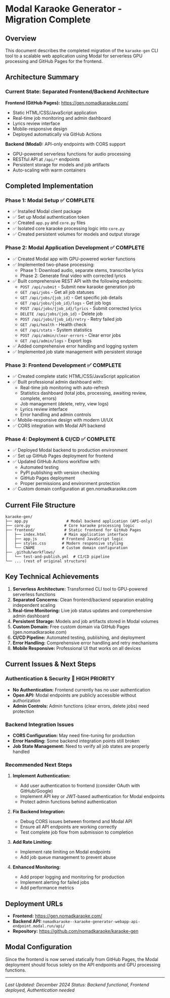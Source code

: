 # Modal Karaoke Generator - Migration Complete

## Overview

This document describes the completed migration of the `karaoke-gen` CLI tool to a scalable web application using Modal for serverless GPU processing and GitHub Pages for the frontend.

## Architecture Summary

### Current State: Separated Frontend/Backend Architecture

**Frontend (GitHub Pages):** https://gen.nomadkaraoke.com/
- Static HTML/CSS/JavaScript application
- Real-time job monitoring and admin dashboard
- Lyrics review interface
- Mobile-responsive design
- Deployed automatically via GitHub Actions

**Backend (Modal):** API-only endpoints with CORS support
- GPU-powered serverless functions for audio processing
- RESTful API at `/api/*` endpoints
- Persistent storage for models and job artifacts
- Auto-scaling with warm containers

## Completed Implementation

### Phase 1: Modal Setup ✅ COMPLETE
- ✅ Installed Modal client package
- ✅ Set up Modal authentication token
- ✅ Created `app.py` and `core.py` files
- ✅ Isolated core karaoke processing logic into `core.py`
- ✅ Created persistent volumes for models and output storage

### Phase 2: Modal Application Development ✅ COMPLETE
- ✅ Created Modal app with GPU-powered worker functions
- ✅ Implemented two-phase processing:
  - Phase 1: Download audio, separate stems, transcribe lyrics
  - Phase 2: Generate final video with corrected lyrics
- ✅ Built comprehensive REST API with the following endpoints:
  - `POST /api/submit` - Submit new karaoke generation job
  - `GET /api/jobs` - Get all job statuses
  - `GET /api/jobs/{job_id}` - Get specific job details
  - `GET /api/jobs/{job_id}/logs` - Get job logs
  - `POST /api/jobs/{job_id}/lyrics` - Submit corrected lyrics
  - `DELETE /api/jobs/{job_id}` - Delete job
  - `POST /api/jobs/{job_id}/retry` - Retry failed job
  - `GET /api/health` - Health check
  - `GET /api/stats` - System statistics
  - `POST /api/admin/clear-errors` - Clear error jobs
  - `GET /api/admin/logs` - Export logs
- ✅ Added comprehensive error handling and logging system
- ✅ Implemented job state management with persistent storage

### Phase 3: Frontend Development ✅ COMPLETE
- ✅ Created complete static HTML/CSS/JavaScript application
- ✅ Built professional admin dashboard with:
  - Real-time job monitoring with auto-refresh
  - Statistics dashboard (total jobs, processing, awaiting review, complete, errors)
  - Job management (delete, retry, view logs)
  - Lyrics review interface
  - Error handling and admin controls
- ✅ Mobile-responsive design with modern UI/UX
- ✅ CORS integration with Modal API backend

### Phase 4: Deployment & CI/CD ✅ COMPLETE
- ✅ Deployed Modal backend to production environment
- ✅ Set up GitHub Pages deployment for frontend
- ✅ Updated GitHub Actions workflow with:
  - Automated testing
  - PyPI publishing with version checking
  - GitHub Pages deployment
  - Proper permissions and environment protection
- ✅ Custom domain configuration at gen.nomadkaraoke.com

## Current File Structure

```
karaoke-gen/
├── app.py                 # Modal backend application (API-only)
├── core.py               # Core karaoke processing logic
├── frontend/             # Static frontend for GitHub Pages
│   ├── index.html        # Main application interface
│   ├── app.js           # Frontend JavaScript logic
│   ├── styles.css       # Modern responsive styling
│   └── CNAME            # Custom domain configuration
├── .github/workflows/
│   └── test-and-publish.yml  # CI/CD pipeline
└── ... (rest of original structure)
```

## Key Technical Achievements

1. **Serverless Architecture:** Transformed CLI tool to GPU-powered serverless functions
2. **Separated Concerns:** Clean frontend/backend separation enabling independent scaling
3. **Real-time Monitoring:** Live job status updates and comprehensive admin dashboard  
4. **Persistent Storage:** Models and job artifacts stored in Modal volumes
5. **Custom Domain:** Free custom domain via GitHub Pages (gen.nomadkaraoke.com)
6. **CI/CD Pipeline:** Automated testing, publishing, and deployment
7. **Error Handling:** Comprehensive error handling and retry mechanisms
8. **Mobile Responsive:** Professional UI that works on all devices

## Current Issues & Next Steps

### Authentication & Security 🚨 HIGH PRIORITY
- **No Authentication:** Frontend currently has no user authentication
- **Open API:** Modal endpoints are publicly accessible without authorization
- **Admin Controls:** Admin functions (clear errors, delete jobs) need protection

### Backend Integration Issues
- **CORS Configuration:** May need fine-tuning for production
- **Error Handling:** Some backend integration points still broken
- **Job State Management:** Need to verify all job states are properly handled

### Recommended Next Steps

1. **Implement Authentication:**
   - Add user authentication to frontend (consider OAuth with GitHub/Google)
   - Implement API key or JWT-based authentication for Modal endpoints
   - Protect admin functions behind authentication

2. **Fix Backend Integration:**
   - Debug CORS issues between frontend and Modal API
   - Ensure all API endpoints are working correctly
   - Test complete job flow from submission to completion

3. **Add Rate Limiting:**
   - Implement rate limiting on Modal endpoints
   - Add job queue management to prevent abuse

4. **Enhanced Monitoring:**
   - Add proper logging and monitoring for production
   - Implement alerting for failed jobs
   - Add performance metrics

## Deployment URLs

- **Frontend:** https://gen.nomadkaraoke.com/
- **Backend API:** `nomadkaraoke--karaoke-generator-webapp-api-endpoint.modal.run/api/`
- **Repository:** https://github.com/nomadkaraoke/karaoke-gen

## Modal Configuration

Since the frontend is now served statically from GitHub Pages, the Modal deployment should focus solely on the API endpoints and GPU processing functions.

---

*Last Updated: December 2024*
*Status: Backend functional, Frontend deployed, Authentication needed*